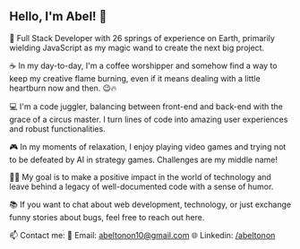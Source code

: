 ## Hello, I'm Abel! 👋

🚀 Full Stack Developer with 26 springs of experience on Earth, primarily wielding JavaScript as my magic wand to create the next big project.

☕ In my day-to-day, I'm a coffee worshipper and somehow find a way to keep my creative flame burning, even if it means dealing with a little heartburn now and then. 😉🔥

💻 I'm a code juggler, balancing between front-end and back-end with the grace of a circus master. I turn lines of code into amazing user experiences and robust functionalities.

🎮 In my moments of relaxation, I enjoy playing video games and trying not to be defeated by AI in strategy games. Challenges are my middle name!

👨‍💻 My goal is to make a positive impact in the world of technology and leave behind a legacy of well-documented code with a sense of humor.

📚 If you want to chat about web development, technology, or just exchange funny stories about bugs, feel free to reach out here.

📫 Contact me:
📧 Email: abeltonon10@gmail.com
🌐 Linkedin: [/abeltonon](https://www.linkedin.com/in/abeltonon/)
